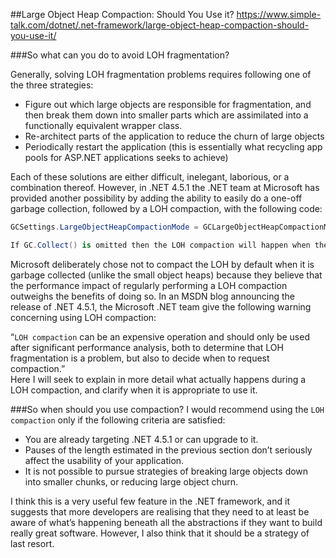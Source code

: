 ﻿
##Large Object Heap Compaction: Should You Use it?
https://www.simple-talk.com/dotnet/.net-framework/large-object-heap-compaction-should-you-use-it/ 


###So what can you do to avoid LOH fragmentation?

Generally, solving LOH fragmentation problems requires following one of the three strategies:

- Figure out which large objects are responsible for fragmentation, and then break them down into smaller parts which are assimilated into a functionally equivalent wrapper class.  
- Re-architect parts of the application to reduce the churn of large objects  
- Periodically restart the application (this is essentially what recycling app pools for ASP.NET applications seeks to achieve)  

Each of these solutions are either difficult, inelegant, laborious, or a combination thereof. However, in .NET 4.5.1 the .NET team at Microsoft has provided another possibility by adding the ability to easily do a one-off garbage collection, followed by a LOH compaction, with the following code:  
```c#
GCSettings.LargeObjectHeapCompactionMode = GCLargeObjectHeapCompactionMode.CompactOnce; GC.Collect(); // This can be omitted

If GC.Collect() is omitted then the LOH compaction will happen when the next LOH garbage collection occurs naturally. After this modified garbage collection has finished the application will continue running as before (i.e. with no LOH compactions).
```

Microsoft deliberately chose not to compact the LOH by default when it is garbage collected (unlike the small object heaps) because they believe that the performance impact of regularly performing a LOH compaction outweighs the benefits of doing so. In an MSDN blog announcing the release of .NET 4.5.1, the Microsoft .NET team give the following warning concerning using LOH compaction:  

“`LOH compaction` can be an expensive operation and should only be used after significant performance analysis, both to determine that LOH fragmentation is a problem, but also to decide when to request compaction.”  
Here I will seek to explain in more detail what actually happens during a LOH compaction, and clarify when it is appropriate to use it.  

###So when should you use compaction?
I would recommend using the `LOH compaction` only if the following criteria are satisfied:

 - You are already targeting .NET 4.5.1 or can upgrade to it.   
 - Pauses of the length estimated in the previous section don’t seriously affect the usability of your application.  
 - It is not possible to pursue strategies of breaking large objects down into smaller chunks, or reducing large object churn.  

I think this is a very useful few feature in the .NET framework, and it suggests that more developers are realising that they need to at least be aware of what’s happening beneath all the abstractions if they want to build really great software. However, I also think that it should be a strategy of last resort.